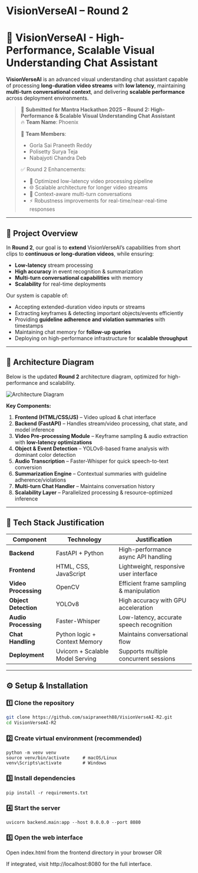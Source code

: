 # VisionVerseAI – Round 2

# 🚦 VisionVerseAI - High-Performance, Scalable Visual Understanding Chat Assistant

**VisionVerseAI** is an advanced visual understanding chat assistant capable of processing **long-duration video streams** with **low latency**, maintaining **multi-turn conversational context**, and delivering **scalable performance** across deployment environments.

> 📣 **Submitted for Mantra Hackathon 2025 – Round 2: High-Performance & Scalable Visual Understanding Chat Assistant**  
> 🔥 **Team Name**: Phoenix  
>
> 👥 **Team Members**:
> - Gorla Sai Praneeth Reddy  
> - Polisetty Surya Teja  
> - Nabajyoti Chandra Deb
>
> ✅ Round 2 Enhancements:
> - 🚀 Optimized low-latency video processing pipeline  
> - 🌐 Scalable architecture for longer video streams  
> - 💬 Context-aware multi-turn conversations  
> - ⚡ Robustness improvements for real-time/near-real-time responses

---

## 📌 Project Overview

In **Round 2**, our goal is to **extend** VisionVerseAI’s capabilities from short clips to **continuous or long-duration videos**, while ensuring:

- **Low-latency** stream processing  
- **High accuracy** in event recognition & summarization  
- **Multi-turn conversational capabilities** with memory  
- **Scalability** for real-time deployments

Our system is capable of:
- Accepting extended-duration video inputs or streams
- Extracting keyframes & detecting important objects/events efficiently
- Providing **guideline adherence and violation summaries** with timestamps
- Maintaining chat memory for **follow-up queries**
- Deploying on high-performance infrastructure for **scalable throughput**

---

## 🧱 Architecture Diagram

Below is the updated **Round 2** architecture diagram, optimized for high-performance and scalability.

![Architecture Diagram](architecture_diagram.png)

**Key Components:**

1. **Frontend (HTML/CSS/JS)** – Video upload & chat interface  
2. **Backend (FastAPI)** – Handles stream/video processing, chat state, and model inference  
3. **Video Pre-processing Module** – Keyframe sampling & audio extraction with **low-latency optimizations**  
4. **Object & Event Detection** – YOLOv8-based frame analysis with dominant color detection  
5. **Audio Transcription** – Faster-Whisper for quick speech-to-text conversion  
6. **Summarization Engine** – Contextual summaries with guideline adherence/violations  
7. **Multi-turn Chat Handler** – Maintains conversation history  
8. **Scalability Layer** – Parallelized processing & resource-optimized inference

---

## 🧠 Tech Stack Justification

| Component         | Technology             | Justification |
|------------------|-------------------------|----------------|
| **Backend**       | FastAPI + Python        | High-performance async API handling |
| **Frontend**      | HTML, CSS, JavaScript   | Lightweight, responsive user interface |
| **Video Processing** | OpenCV              | Efficient frame sampling & manipulation |
| **Object Detection** | YOLOv8              | High accuracy with GPU acceleration |
| **Audio Processing** | Faster-Whisper      | Low-latency, accurate speech recognition |
| **Chat Handling** | Python logic + Context Memory | Maintains conversational flow |
| **Deployment**    | Uvicorn + Scalable Model Serving | Supports multiple concurrent sessions |

---

## ⚙️ Setup & Installation

### 1️⃣ Clone the repository
```bash
git clone https://github.com/saipraneeth88/VisionVerseAI-R2.git
cd VisionVerseAI-R2
```
### 2️⃣ Create virtual environment (recommended)
```
python -m venv venv
source venv/bin/activate     # macOS/Linux
venv\Scripts\activate        # Windows
```
### 3️⃣ Install dependencies
```
pip install -r requirements.txt
```
### 4️⃣ Start the server
```
uvicorn backend.main:app --host 0.0.0.0 --port 8080
```
### 5️⃣ Open the web interface
Open index.html from the frontend directory in your browser
OR

If integrated, visit http://localhost:8080 for the full interface.

